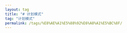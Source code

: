```yaml
---
layout: tag
title: "# 计划模式"
tag: "计划模式"
permalink: /tags/%E8%AE%A1%E5%88%92%E6%A8%A1%E5%BC%8F/
---
```

